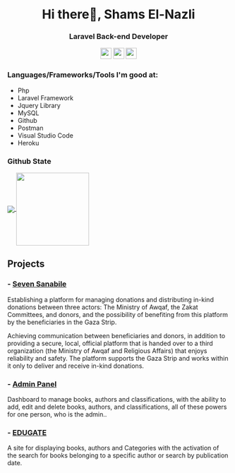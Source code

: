 <h1 align="center">Hi there👋, Shams El-Nazli</h1>

<h3 align="center">Laravel Back-end Developer</h3>
<p>

</p>

<p align="center"><a href="https://twitter.com/Shamosa94295717"><img src="https://img.shields.io/badge/twitter-%231DA1F2.svg?&style=for-the-badge&logo=twitter&logoColor=white" height=25></a> <a href="https://www.linkedin.com/in/shamsnazli/"><img src="https://img.shields.io/badge/linkedin-%230077B5.svg?&style=for-the-badge&logo=linkedin&logoColor=white" height=25></a> <a href="https://twitter.com/Shamosa94295717"><img src="https://img.shields.io/badge/instagram-%23E4405F.svg?&style=for-the-badge&logo=instagram&logoColor=white" height=25></a> 

 ### Languages/Frameworks/Tools I'm good at:
<ul>
 <li>Php</li>
 <li>Laravel Framework</li>
 <li>Jquery Library</li>
 <li>MySQL</li>
 <li>Github</li>
 <li>Postman</li>
 <li>Visual Studio Code</li>
 <li>Heroku</li>
</ul>

 
### Github State
<p>
  <a href="https://github.com/gamussa?tab=repositories">
    <img
      align="center"
      src="https://github-readme-stats.vercel.app/api/top-langs?username=shamsnazli&show_icons=true&theme=tokyonight&locale=en&layout=compact"
    />
  </a>
  <a href="https://github.com/gamussa?tab=repositories">
    <img
      align="center"
      height="165"
      src="https://github-readme-stats.vercel.app/api?username=shamsnazli&show_icons=true&theme=tokyonight&locale=en"
    />
  </a>
</p>

## Projects
### - <a href="https://github.com/shamsnazli/Seven_Sanabile_Pro">Seven Sanabile </a>
Establishing a platform for managing donations and distributing in-kind donations between three actors: The Ministry of Awqaf, the Zakat Committees, and donors, and the possibility of benefiting from this platform by the beneficiaries in the Gaza Strip.

<p>Achieving communication between beneficiaries and donors, in addition to providing a secure, local, official platform that is handed over to a third organization (the Ministry of Awqaf and Religious Affairs) that enjoys reliability and safety. The platform supports the Gaza Strip and works within it only to deliver and receive in-kind donations.</p>

### - <a href="https://github.com/shamsnazli/admin_panel">Admin Panel </a>
<p>Dashboard to manage books, authors and classifications, with the ability to add, edit and delete books, authors, and classifications, all of these powers for one person, who is the admin..</p>

### - <a href="https://github.com/shamsnazli/Library-Project">EDUGATE</a>
<p>A site for displaying books, authors and Categories with the activation of the search for books belonging to a specific author or search by publication date.</p>
